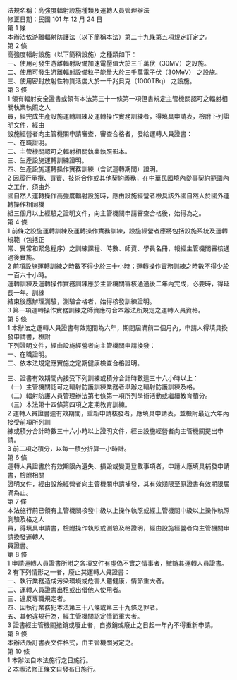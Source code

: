 法規名稱：高強度輻射設施種類及運轉人員管理辦法  
修正日期：民國 101 年 12 月 24 日  
第 1 條  
本辦法依游離輻射防護法（以下簡稱本法）第二十九條第五項規定訂定之。  
第 2 條  
高強度輻射設施（以下簡稱設施）之種類如下：  
一、使用可發生游離輻射設備加速電壓值大於三千萬伏（30MV）之設施。  
二、使用可發生游離輻射設備粒子能量大於三千萬電子伏（30MeV） 之設施。  
三、使用密封放射性物質活度大於一千兆貝克（1000TBq） 之設施。  
第 3 條  
1 領有輻射安全證書或領有本法第三十一條第一項但書規定主管機關認可之輻射相關執業執照之人  
員，經完成生產設施運轉訓練及運轉操作實務訓練者，得填具申請表，檢附下列證明文件，經由  
設施經營者向主管機關申請審查，審查合格者，發給運轉人員證書：  
一、在職證明。  
二、主管機關認可之輻射相關執業執照影本。  
三、生產設施運轉訓練證明。  
四、生產設施運轉操作實務訓練（含試運轉期間）證明。  
2 因履行承攬、買賣、技術合作或其他契約義務，在中華民國境內從事契約範圍內之工作，須由外  
國自然人運轉操作高強度輻射設施時，應由設施經營者檢具該外國自然人於國外運轉操作相同機  
組三個月以上經驗之證明文件，向主管機關申請審查合格後，始得為之。  
第 4 條  
1 前條之設施運轉訓練及運轉操作實務訓練，設施經營者應將包括設施系統及運轉規範（包括正  
常、異常和緊急程序）之訓練課程、時數、師資、學員名冊，報經主管機關審核通過後實施。  
2 前項設施運轉訓練之時數不得少於三十小時；運轉操作實務訓練之時數不得少於一百六十小時。  
運轉訓練及運轉操作實務訓練應於主管機關審核通過後二年內完成，必要時，得延長一年。訓練  
結束後應辦理測驗，測驗合格者，始得核發訓練證明。  
3 第一項運轉操作實務訓練之師資應符合本辦法所規定之運轉人員資格。  
第 5 條  
1 本辦法之運轉人員證書有效期間為六年，期間屆滿前二個月內，申請人得填具換發申請書，檢附  
下列證明文件，經由設施經營者向主管機關申請換發：  
一、在職證明。  
二、依本法規定應實施之定期健康檢查合格證明。  


三、證書有效期間內接受下列訓練或積分合計時數達三十六小時以上：  
（一）主管機關認可之輻射防護訓練業務者舉辦之輻射防護訓練及格。  
（二）輻射防護人員管理辦法第七條第一項所列學術活動或繼續教育積分。  
（三）本法第十四條第四項之定期教育訓練。  
2 運轉人員證書逾有效期間，重新申請核發者，應填具申請表，並檢附最近六年內接受前項所列訓  
練或積分合計時數三十六小時以上證明文件，經由設施經營者向主管機關提出申請。  
3 前二項之積分，以每一積分折算一小時計。  
第 6 條  
運轉人員證書於有效期限內遺失、損毀或變更登載事項者，申請人應填具補發申請書，檢附相關  
證明文件，經由設施經營者向主管機關申請補發，其有效期限至原證書有效期限屆滿為止。  
第 7 條  
本法施行前已領有主管機關核發中級以上操作執照或經主管機關中級以上操作執照測驗及格之人  
員，得填具申請書，檢附操作執照或測驗及格證明，經由設施經營者向主管機關申請換發運轉人  
員證書。  
第 8 條  
1 申請運轉人員證書所附之各項文件有虛偽不實之情事者，撤銷其運轉人員證書。  
2 有下列情形之一者，廢止其運轉人員證書：  
一、執行業務造成污染環境或危害人體健康，情節重大者。  
二、運轉人員證書出租或出借他人使用者。  
三、違反專職規定者。  
四、因執行業務犯本法第三十八條或第三十九條之罪者。  
五、其他違規行為，經主管機關認定情節重大者。  
3 證書經主管機關撤銷或廢止者，自撤銷或廢止之日起一年內不得重新申請。  
第 9 條  
本辦法所訂書表文件格式，由主管機關另定之。  
第 10 條  
1 本辦法自本法施行之日施行。  
2 本辦法修正條文自發布日施行。  


